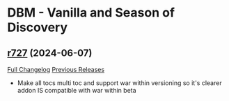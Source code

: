 # DBM - Vanilla and Season of Discovery

## [r727](https://github.com/DeadlyBossMods/DBM-Vanilla/tree/r727) (2024-06-07)
[Full Changelog](https://github.com/DeadlyBossMods/DBM-Vanilla/compare/r726...r727) [Previous Releases](https://github.com/DeadlyBossMods/DBM-Vanilla/releases)

- Make all tocs multi toc and support war within versioning so it's clearer addon IS compatible with war within beta  
